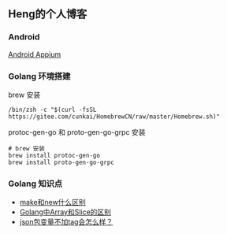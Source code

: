 ## Heng的个人博客
### Android
[Android Appium](https://github.com/flowerbling/heng.GitHub.io/edit/gh-pages/addroid.md)
### Golang 环境搭建
brew 安装
~~~shell
/bin/zsh -c "$(curl -fsSL https://gitee.com/cunkai/HomebrewCN/raw/master/Homebrew.sh)"
~~~

protoc-gen-go 和 proto-gen-go-grpc 安装
~~~shell
# brew 安装
brew install protoc-gen-go
brew install proto-gen-go-grpc
~~~
### Golang 知识点
- [make和new什么区别](https://www.cnblogs.com/koeln/p/15192376.html)
- [Golang中Array和Slice的区别](https://www.jianshu.com/p/10d23e9ffc36)
- [json包变量不加tag会怎么样？](https://mp.weixin.qq.com/s/bZlKV_BWSqc-qCa4DrsCbg)
